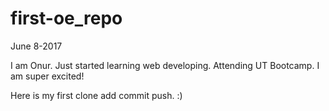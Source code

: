 # first-oe_repo
June 8-2017


I am Onur. Just started learning web developing. Attending UT Bootcamp. I am super excited!


Here is my first clone add commit push. :)